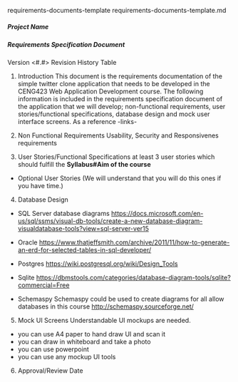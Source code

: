 requirements-documents-template
requirements-documents-template.md
##### Project Name
##### Requirements Specification Document
Version <#.#>
Revision History Table

1. Introduction
This document is the requirements documentation of the simple twitter clone application that needs to be developed in the CENG423 Web Application Development course. The following information is included in the requirements specification document of the application that we will develop; non-functional requirements, user stories/functional specifications, database design and mock user interface screens. As a reference -links-

2. Non Functional Requirements
Usability, Security and Responsivenes requirements

3. User Stories/Functional Specifications
at least 3 user stories which should fulfill the **Syllabus#Aim of the course**
- Optional User Stories (We will understand that you will do this ones if you have time.)

4. Database Design
- SQL Server
database diagrams
https://docs.microsoft.com/en-us/sql/ssms/visual-db-tools/create-a-new-database-diagram-visualdatabase-tools?view=sql-server-ver15 
- Oracle
https://www.thatjeffsmith.com/archive/2011/11/how-to-generate-an-erd-for-selected-tables-in-sql-developer/ 
 
- Postgres
    https://wiki.postgresql.org/wiki/Design_Tools 

- Sqlite
https://dbmstools.com/categories/database-diagram-tools/sqlite?commercial=Free 
- Schemaspy
Schemaspy could be used to create diagrams for all allow databases in this course 
http://schemaspy.sourceforge.net/ 

5. Mock UI Screens
Understandable UI mockups are needed.
- you can use A4 paper to hand draw UI and scan it
- you can draw in whiteboard and take a photo
- you can use powerpoint
- you can use any mockup UI tools

6. Approval/Review Date


